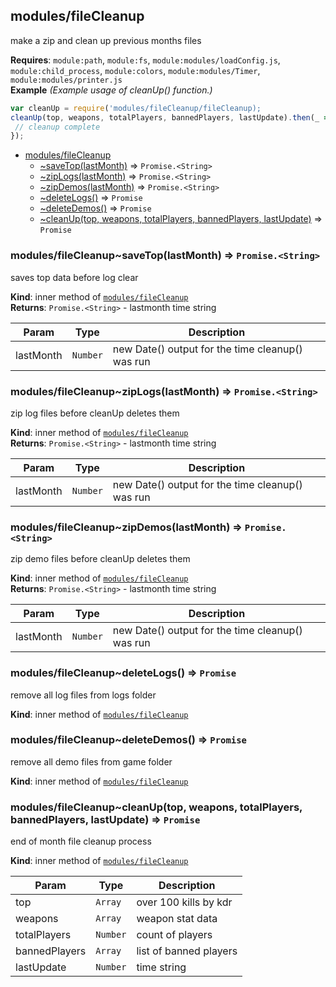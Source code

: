 <a name="module_modules/fileCleanup"></a>

## modules/fileCleanup
make a zip and clean up previous months files

**Requires**: <code>module:path</code>, <code>module:fs</code>, <code>module:modules/loadConfig.js</code>, <code>module:child\_process</code>, <code>module:colors</code>, <code>module:modules/Timer</code>, <code>module:modules/printer.js</code>  
**Example** *(Example usage of cleanUp() function.)*  
```js
var cleanUp = require('modules/fileCleanup/fileCleanup);
cleanUp(top, weapons, totalPlayers, bannedPlayers, lastUpdate).then(_ => {
 // cleanup complete
});
```

* [modules/fileCleanup](#module_modules/fileCleanup)
    * [~saveTop(lastMonth)](#module_modules/fileCleanup..saveTop) ⇒ <code>Promise.&lt;String&gt;</code>
    * [~zipLogs(lastMonth)](#module_modules/fileCleanup..zipLogs) ⇒ <code>Promise.&lt;String&gt;</code>
    * [~zipDemos(lastMonth)](#module_modules/fileCleanup..zipDemos) ⇒ <code>Promise.&lt;String&gt;</code>
    * [~deleteLogs()](#module_modules/fileCleanup..deleteLogs) ⇒ <code>Promise</code>
    * [~deleteDemos()](#module_modules/fileCleanup..deleteDemos) ⇒ <code>Promise</code>
    * [~cleanUp(top, weapons, totalPlayers, bannedPlayers, lastUpdate)](#module_modules/fileCleanup..cleanUp) ⇒ <code>Promise</code>

<a name="module_modules/fileCleanup..saveTop"></a>

### modules/fileCleanup~saveTop(lastMonth) ⇒ <code>Promise.&lt;String&gt;</code>
saves top data before log clear

**Kind**: inner method of [<code>modules/fileCleanup</code>](#module_modules/fileCleanup)  
**Returns**: <code>Promise.&lt;String&gt;</code> - lastmonth time string  

| Param | Type | Description |
| --- | --- | --- |
| lastMonth | <code>Number</code> | new Date() output for the time cleanup() was run |

<a name="module_modules/fileCleanup..zipLogs"></a>

### modules/fileCleanup~zipLogs(lastMonth) ⇒ <code>Promise.&lt;String&gt;</code>
zip log files before cleanUp deletes them

**Kind**: inner method of [<code>modules/fileCleanup</code>](#module_modules/fileCleanup)  
**Returns**: <code>Promise.&lt;String&gt;</code> - lastmonth time string  

| Param | Type | Description |
| --- | --- | --- |
| lastMonth | <code>Number</code> | new Date() output for the time cleanup() was run |

<a name="module_modules/fileCleanup..zipDemos"></a>

### modules/fileCleanup~zipDemos(lastMonth) ⇒ <code>Promise.&lt;String&gt;</code>
zip demo files before cleanUp deletes them

**Kind**: inner method of [<code>modules/fileCleanup</code>](#module_modules/fileCleanup)  
**Returns**: <code>Promise.&lt;String&gt;</code> - lastmonth time string  

| Param | Type | Description |
| --- | --- | --- |
| lastMonth | <code>Number</code> | new Date() output for the time cleanup() was run |

<a name="module_modules/fileCleanup..deleteLogs"></a>

### modules/fileCleanup~deleteLogs() ⇒ <code>Promise</code>
remove all log files from logs folder

**Kind**: inner method of [<code>modules/fileCleanup</code>](#module_modules/fileCleanup)  
<a name="module_modules/fileCleanup..deleteDemos"></a>

### modules/fileCleanup~deleteDemos() ⇒ <code>Promise</code>
remove all demo files from game folder

**Kind**: inner method of [<code>modules/fileCleanup</code>](#module_modules/fileCleanup)  
<a name="module_modules/fileCleanup..cleanUp"></a>

### modules/fileCleanup~cleanUp(top, weapons, totalPlayers, bannedPlayers, lastUpdate) ⇒ <code>Promise</code>
end of month file cleanup process

**Kind**: inner method of [<code>modules/fileCleanup</code>](#module_modules/fileCleanup)  

| Param | Type | Description |
| --- | --- | --- |
| top | <code>Array</code> | over 100 kills by kdr |
| weapons | <code>Array</code> | weapon stat data |
| totalPlayers | <code>Number</code> | count of players |
| bannedPlayers | <code>Array</code> | list of banned players |
| lastUpdate | <code>Number</code> | time string |

